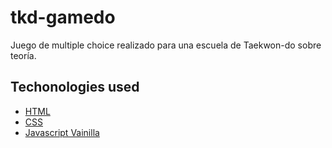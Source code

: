 # tkd-gamedo
Juego de multiple choice realizado para una escuela de Taekwon-do sobre teoría.

## Techonologies used
- [HTML](https://lenguajehtml.com)
- [CSS](https://lenguajecss.com)
- [Javascript Vainilla](https://lenguajejs.com)
